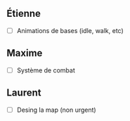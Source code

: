 ## Étienne
 - [ ] Animations de bases (idle, walk, etc)

## Maxime
 - [ ] Système de combat

## Laurent
- [ ] Desing la map (non urgent)
